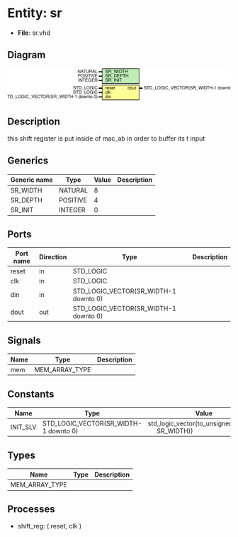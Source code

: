 # Entity: sr 

- **File**: sr.vhd
## Diagram

![Diagram](sr.svg "Diagram")
## Description

 this shift register is put inside of mac_ab in order to buffer its t input
## Generics

| Generic name | Type     | Value | Description |
| ------------ | -------- | ----- | ----------- |
| SR_WIDTH     | NATURAL  | 8     |             |
| SR_DEPTH     | POSITIVE | 4     |             |
| SR_INIT      | INTEGER  | 0     |             |
## Ports

| Port name | Direction | Type                                  | Description |
| --------- | --------- | ------------------------------------- | ----------- |
| reset     | in        | STD_LOGIC                             |             |
| clk       | in        | STD_LOGIC                             |             |
| din       | in        | STD_LOGIC_VECTOR(SR_WIDTH-1 downto 0) |             |
| dout      | out       | STD_LOGIC_VECTOR(SR_WIDTH-1 downto 0) |             |
## Signals

| Name | Type           | Description |
| ---- | -------------- | ----------- |
| mem  | MEM_ARRAY_TYPE |             |
## Constants

| Name     | Type                                  | Value                                                                               | Description |
| -------- | ------------------------------------- | ----------------------------------------------------------------------------------- | ----------- |
| INIT_SLV | STD_LOGIC_VECTOR(SR_WIDTH-1 downto 0) | std_logic_vector(to_unsigned(SR_INIT,<br><span style="padding-left:20px">SR_WIDTH)) |             |
## Types

| Name           | Type | Description |
| -------------- | ---- | ----------- |
| MEM_ARRAY_TYPE |      |             |
## Processes
- shift_reg: ( reset, clk )
